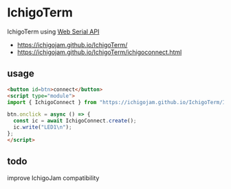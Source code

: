 # IchigoTerm

IchigoTerm using [Web Serial API](https://developer.mozilla.org/en-US/docs/Web/API/Serial)

- https://ichigojam.github.io/IchigoTerm/
- https://ichigojam.github.io/IchigoTerm/ichigoconnect.html

## usage

```html
<button id=btn>connect</button>
<script type="module">
import { IchigoConnect } from "https://ichigojam.github.io/IchigoTerm/IchigoConnect.js";

btn.onclick = async () => {
  const ic = await IchigoConnect.create();
  ic.write("LED1\n");
};
</script>
```

## todo

improve IchigoJam compatibility
